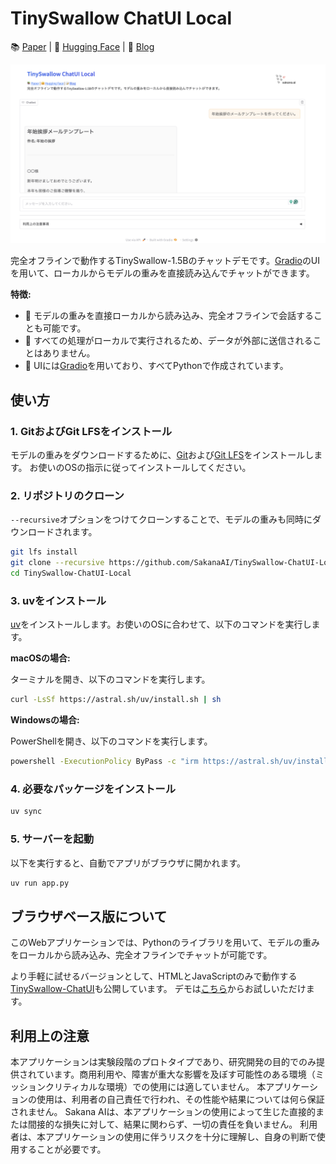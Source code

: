 # TinySwallow ChatUI Local

📚 [Paper](https://arxiv.org/abs/2501.16937) | 🤗 [Hugging Face](https://huggingface.co/collections/SakanaAI/tinyswallow-676cf5e57fff9075b5ddb7ec) | 📝 [Blog](https://sakana.ai/taid-jp)

<div align="center">
<img alt="ui" src="./assets/ui.png" title="ui">
</div>

完全オフラインで動作するTinySwallow-1.5Bのチャットデモです。[Gradio](https://www.gradio.app/)のUIを用いて、ローカルからモデルの重みを直接読み込んでチャットができます。

**特徴:**

- 📱 モデルの重みを直接ローカルから読み込み、完全オフラインで会話することも可能です。
- 🔐 すべての処理がローカルで実行されるため、データが外部に送信されることはありません。
- 💬 UIには[Gradio](https://www.gradio.app/)を用いており、すべてPythonで作成されています。

## 使い方

### 1. GitおよびGit LFSをインストール

モデルの重みをダウンロードするために、[Git](https://git-scm.com/book/ja/v2/%e4%bd%bf%e3%81%84%e5%a7%8b%e3%82%81%e3%82%8b-Git%e3%81%ae%e3%82%a4%e3%83%b3%e3%82%b9%e3%83%88%e3%83%bc%e3%83%ab)および[Git LFS](https://docs.github.com/ja/repositories/working-with-files/managing-large-files/installing-git-large-file-storage)をインストールします。
お使いのOSの指示に従ってインストールしてください。

### 2. リポジトリのクローン

`--recursive`オプションをつけてクローンすることで、モデルの重みも同時にダウンロードされます。

```bash
git lfs install
git clone --recursive https://github.com/SakanaAI/TinySwallow-ChatUI-Local.git
cd TinySwallow-ChatUI-Local
```

### 3. uvをインストール

[uv](https://docs.astral.sh/uv/getting-started/installation/#installation-methods)をインストールします。お使いのOSに合わせて、以下のコマンドを実行します。

**macOSの場合:**

ターミナルを開き、以下のコマンドを実行します。

```bash
curl -LsSf https://astral.sh/uv/install.sh | sh
```

**Windowsの場合:**

PowerShellを開き、以下のコマンドを実行します。

```bash
powershell -ExecutionPolicy ByPass -c "irm https://astral.sh/uv/install.ps1 | iex"
```

### 4. 必要なパッケージをインストール

```bash
uv sync
```

### 5. サーバーを起動

以下を実行すると、自動でアプリがブラウザに開かれます。

```bash
uv run app.py
```

## ブラウザベース版について

このWebアプリケーションでは、Pythonのライブラリを用いて、モデルの重みをローカルから読み込み、完全オフラインでチャットが可能です。

より手軽に試せるバージョンとして、HTMLとJavaScriptのみで動作する[TinySwallow-ChatUI](https://github.com/SakanaAI/TinySwallow-ChatUI)も公開しています。
デモは[こちら](https://pub.sakana.ai/tinyswallow/)からお試しいただけます。

## 利用上の注意

本アプリケーションは実験段階のプロトタイプであり、研究開発の目的でのみ提供されています。商用利用や、障害が重大な影響を及ぼす可能性のある環境（ミッションクリティカルな環境）での使用には適していません。 本アプリケーションの使用は、利用者の自己責任で行われ、その性能や結果については何ら保証されません。 Sakana AIは、本アプリケーションの使用によって生じた直接的または間接的な損失に対して、結果に関わらず、一切の責任を負いません。 利用者は、本アプリケーションの使用に伴うリスクを十分に理解し、自身の判断で使用することが必要です。
